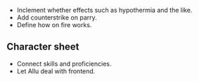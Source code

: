 - Inclement whether effects such as hypothermia and the like.
- Add counterstrike on parry.
- Define how on fire works.

## Character sheet
- Connect skills and proficiencies.
- Let Allu deal with frontend.
